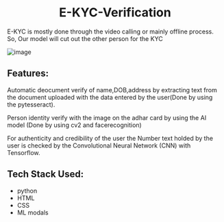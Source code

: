 <h1 align="center">E-KYC-Verification</h1> 
E-KYC is mostly done through the video calling or mainly offline process.
So, Our model will cut out the other person for the KYC 

![image](https://github.com/ayushhhmeena/Online_Video_KYC/assets/87579312/8ebf5aac-c0df-4541-a102-73af99e3a54c)


<h2>Features:</h2>
<p>Automatic deocument verify of name,DOB,address by extracting text from the document uploaded with the data entered by the user(Done by using the pytesseract).</p>
<p>Person identity verify with the image on the adhar card by using the AI model (Done by using cv2 and facerecognition)</p>
<p>For authenticity and credibility of the user the Number text holded by the user is checked by the Convolutional Neural Network (CNN) with Tensorflow.</p>

<h2>Tech Stack Used:</h2>
<ul>
<li>python</li> 
<li>HTML</li>
<li>CSS</li>
<li>ML modals</li>
</ul>
